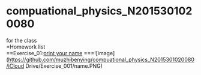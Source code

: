 # compuational_physics_N2015301020080
for the class  
=Homework list  
==Exercise_01:[print your name](temp.py)
===![image](https://github.com/muzhibenying/compuational_physics_N2015301020080/iCloud Drive/Exercise_001/name.PNG)
